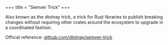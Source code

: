 +++
title = "Semver Trick"
+++

Also known as the dtolnay trick,
a trick for Rust libraries to publish breaking changes
without requiring other crates around the ecosystem to upgrade in a coordinated fashion.

Official reference: [github.com/dtolnay/semver-trick](https://github.com/dtolnay/semver-trick)

